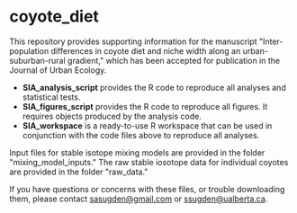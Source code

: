 # coyote_diet

This repository provides supporting information for the manuscript "Inter-population differences in coyote diet and niche width along an urban-suburban-rural gradient," which has been accepted for publication in the Journal of Urban Ecology.

- <b>SIA_analysis_script</b> provides the R code to reproduce all analyses and statistical tests.
- <b>SIA_figures_script</b> provides the R code to reproduce all figures. It requires objects produced by the analysis code.
- <b>SIA_workspace</b> is a ready-to-use R workspace that can be used in conjunction with the code files above to reproduce all analyses.

Input files for stable isotope mixing models are provided in the folder "mixing_model_inputs." The raw stable iosotope data for individual coyotes are provided in the folder "raw_data."

If you have questions or concerns with these files, or trouble downloading them, please contact sasugden@gmail.com or ssugden@ualberta.ca.
